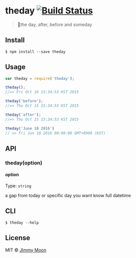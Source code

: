 # theday [![Build Status](https://travis-ci.org/ragingwind/theday.svg?branch=master)](https://travis-ci.org/ragingwind/theday)

> 📅the day, after, before and someday


## Install

```
$ npm install --save theday
```


## Usage

```js
var theday = require('theday');

theday();
//=> Fri Oct 16 15:34:53 KST 2015

theday('before');
//=> Thu Oct 15 15:34:53 KST 2015

theday('after');
//=> Thu Oct 15 15:34:53 KST 2015

theday('June 10 2016')
// => Fri Jun 10 2016 00:00:00 GMT+0900 (KST)
```

## API

### theday(option)

#### option

Type: `string`

a gap from today or specific day you want know full datetime

## CLI

```
$ theday --help
```

## License

MIT © [JImmy Moon](http://ragingwind.me)
